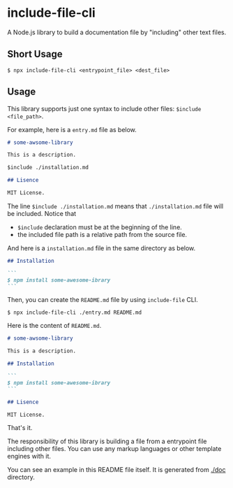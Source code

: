 <!-- README.md is generated automatically. DO NOT edit manually. -->

# include-file-cli

A Node.js library to build a documentation file by "including" other text files.

## Short Usage

```
$ npx include-file-cli <entrypoint_file> <dest_file>
```

## Usage

This library supports just one syntax to include other files: `$include <file_path>`.

For example, here is a `entry.md` file as below.

```markdown
# some-awsome-library

This is a description.

$include ./installation.md

## Lisence

MIT License.
```

The line `$include ./installation.md` means that `./installation.md` file will be included. Notice that

* `$include` declaration must be at the beginning of the line.
* the included file path is a relative path from the source file.

And here is a `installation.md` file in the same directory as below.

````markdown
## Installation

```
$ npm install some-awesome-ibrary
```
````

Then, you can create the `README.md` file by using `include-file` CLI.

```console
$ npx include-file-cli ./entry.md README.md
```

Here is the content of `README.md`.

````markdown
# some-awsome-library

This is a description.

## Installation

```
$ npm install some-awesome-ibrary
```

## Lisence

MIT License.

````

That's it.

The responsibility of this library is building a file from a entrypoint file including other files. You can use any markup languages or other template engines with it.

You can see an example in this README file itself. It is generated from [./doc](./doc) directory.
